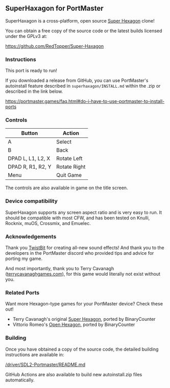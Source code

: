 ## SuperHaxagon for PortMaster

SuperHaxagon is a cross-platform, open source [Super Hexagon](http://superhexagon.com/) clone!

You can obtain a free copy of the source code or the latest builds licensed under the GPLv3 at:

https://github.com/RedTopper/Super-Haxagon

### Instructions

This port is ready to run!

If you downloaded a release from GitHub, you can use PortMaster's autoinstall feature described in
`superhaxagon/INSTALL.md` within the .zip or described in the link below.

https://portmaster.games/faq.html#do-i-have-to-use-portmaster-to-install-ports

### Controls

| Button            | Action       |
|-------------------|--------------| 
| A                 | Select       |
| B                 | Back         |
| DPAD L, L1, L2, X | Rotate Left  |
| DPAD R, R1, R2, Y | Rotate Right |
| Menu              | Quit Game    |

The controls are also available in game on the title screen.

### Device compatibility

SuperHaxagon supports any screen aspect ratio and is very easy to run. It should be compatible with most CFW, and has
been tested on Knulli, Rocknix, muOS, Crossmix, and Emuelec.

### Acknowledgements

Thank you [TwistBit](https://github.com/TwistBit) for creating all-new sound effects! And thank you to the developers in
the PortMaster discord who provided tips and advice for porting my game.

And most importantly, thank you to Terry Cavanagh ([terrycavanaghgames.com](https://terrycavanaghgames.com/)), for this game would literally not
exist without you.

### Related Ports

Want more Hexagon-type games for your PortMaster device? Check these out!

* Terry Cavanagh's original [Super Hexagon](https://portmaster.games/detail.html?name=superhexagon), ported by BinaryCounter
* Vittorio Romeo's [Open Hexagon](https://portmaster.games/detail.html?name=openhexagon), ported by BinaryCounter

### Building

Once you have obtained a copy of the source code, the detailed building instructions are available in:

[/driver/SDL2-Portmaster/README.md](https://github.com/RedTopper/Super-Haxagon/blob/master/driver/SDL2-PortMaster/README.md)

GitHub Actions are also available to build new autoinstall.zip files automatically.
